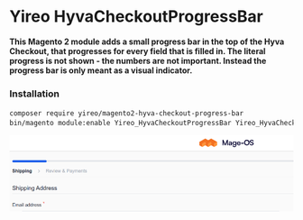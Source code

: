 # Yireo HyvaCheckoutProgressBar

**This Magento 2 module adds a small progress bar in the top of the Hyva Checkout, that progresses for every field that is filled in. The literal progress is not shown - the numbers are not important. Instead the progress bar is only meant as a visual indicator.**

### Installation
```bash
composer require yireo/magento2-hyva-checkout-progress-bar
bin/magento module:enable Yireo_HyvaCheckoutProgressBar Yireo_HyvaCheckoutUtils
```

[![Video](docs/hyva-checkout-progress-bar.png)](docs/hyva-checkout-progress-bar.mp4)

